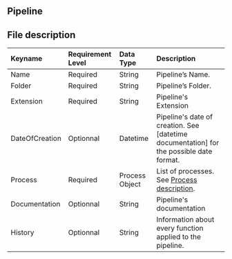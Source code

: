 ## Pipeline

## File description
| Keyname | Requirement Level | Data Type | Description |
|:-|:-|:-|:-|
| Name | Required | String | Pipeline’s Name. |
| Folder | Required | String | Pipeline’s Folder. |
| Extension | Required | String | Pipeline's Extension |
| DateOfCreation | Optionnal | Datetime | Pipeline's date of creation. See [datetime documentation] for the possible date format. |
| Process | Required | Process Object | List of processes. See [Process description](Process-description). |
| Documentation | Optionnal | String | Pipeline's documentation |
| History | Optionnal | String | Information about every function applied to the pipeline. |
